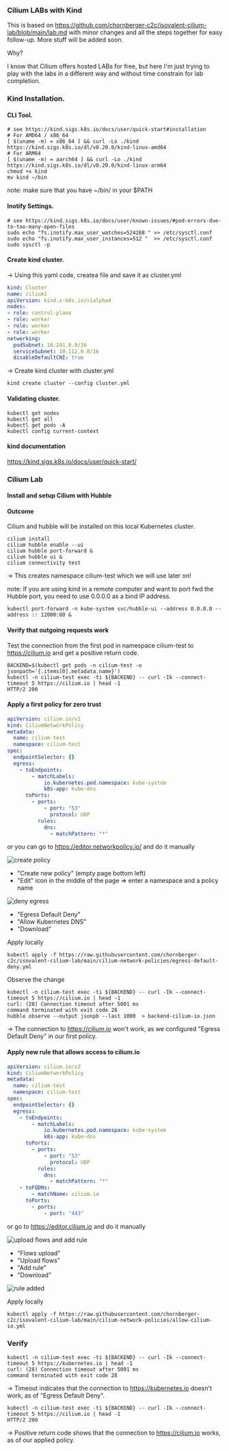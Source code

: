### Cilium LABs with Kind
This is based on https://github.com/chornberger-c2c/isovalent-cilium-lab/blob/main/lab.md with minor changes and all the steps together for easy follow-up.
More stuff will be added soon.

Why?

I know that Cilium offers hosted LABs for free, but here I'm just trying to play with the labs in a different way and without time constrain for lab completion.

### Kind Installation.

#### CLI Tool.

```shell
# see https://kind.sigs.k8s.io/docs/user/quick-start#installation
# For AMD64 / x86_64
[ $(uname -m) = x86_64 ] && curl -Lo ./kind https://kind.sigs.k8s.io/dl/v0.20.0/kind-linux-amd64
# For ARM64
[ $(uname -m) = aarch64 ] && curl -Lo ./kind https://kind.sigs.k8s.io/dl/v0.20.0/kind-linux-arm64
chmod +x kind
mv kind ~/bin  
```

note: make sure that you have ~/bin/ in your $PATH

#### Inotify Settings.

```shell
# see https://kind.sigs.k8s.io/docs/user/known-issues/#pod-errors-due-to-too-many-open-files
sudo echo "fs.inotify.max_user_watches=524288 " >> /etc/sysctl.conf 
sudo echo "fs.inotify.max_user_instances=512 "  >> /etc/sysctl.conf  
sudo sysctl -p 
```

#### Create kind cluster.
-> Using this yaml code, createa file and save it as cluster.yml

```yaml
kind: Cluster
name: cilium1
apiVersion: kind.x-k8s.io/v1alpha4
nodes:
- role: control-plane
- role: worker
- role: worker
- role: worker
networking:
  podSubnet: 10.241.0.0/16
  serviceSubnet: 10.112.0.0/16
  disableDefaultCNI: true
```

-> Create kind cluster with cluster.yml 

```shell
kind create cluster --config cluster.yml
```

#### Validating cluster.

```shell
kubectl get nodes
kubectl get all 
kubectl get pods -A
kubectl config current-context
```

#### kind documentation

https://kind.sigs.k8s.io/docs/user/quick-start/


### Cilium Lab
#### Install and setup Cilium with Hubble
#### Outcome

Cilium and hubble will be installed on this local Kubernetes cluster.

```shell
cilium install  
cilium hubble enable --ui
cilium hubble port-forward &
cilium hubble ui &
cilium connectivity test
```

-> This creates namespace cilium-test which we will use later on!  

note: If you are using kind in a remote computer and want to port fwd the Hubble port, you need to use 0.0.0.0 as a bind IP address.

```shell
kubectl port-forward -n kube-system svc/hubble-ui --address 0.0.0.0 --address :: 12000:80 &
```

#### Verify that outgoing requests work

Test the connection from the first pod in namespace cilium-test to https://cilium.io and get a positive return code.

```shell
BACKEND=$(kubectl get pods -n cilium-test -o jsonpath='{.items[0].metadata.name}')
kubectl -n cilium-test exec -ti ${BACKEND} -- curl -Ik --connect-timeout 5 https://cilium.io | head -1
HTTP/2 200
```

#### Apply a first policy for zero trust

```yaml
apiVersion: cilium.io/v2
kind: CiliumNetworkPolicy
metadata:
  name: cilium-test
  namespace: cilium-test
spec:
  endpointSelector: {}
  egress:
    - toEndpoints:
        - matchLabels:
            io.kubernetes.pod.namespace: kube-system
            k8s-app: kube-dns
      toPorts:
        - ports:
            - port: "53"
              protocol: UDP
          rules:
            dns:
              - matchPattern: "*"
```

or you can go to https://editor.networkpolicy.io/ and do it manually

![create policy](pictures/editor-cilium-io-1.png)

* "Create new policy" (empty page bottom left)
* "Edit" icon in the middle of the page => enter a namespace and a policy name

![deny egress](pictures/editor-cilium-io-2.png)

* "Egress Default Deny"
* "Allow Kubernetes DNS"
* "Download"

Apply locally

```shell
kubectl apply -f https://raw.githubusercontent.com/chornberger-c2c/isovalent-cilium-lab/main/cilium-network-policies/egress-default-deny.yml
```

Observe the change

```shell
kubectl -n cilium-test exec -ti ${BACKEND} -- curl -Ik --connect-timeout 5 https://cilium.io | head -1
curl: (28) Connection timeout after 5001 ms
command terminated with exit code 28
hubble observe --output jsonpb --last 1000  > backend-cilium-io.json
```

-> The connection to https://cilium.io won't work, as we configured "Egress Default Deny" in our first policy.

#### Apply new rule that allows access to cilium.io

```yaml
apiVersion: cilium.io/v2
kind: CiliumNetworkPolicy
metadata:
  name: cilium-test
  namespace: cilium-test
spec:
  endpointSelector: {}
  egress:
    - toEndpoints:
        - matchLabels:
            io.kubernetes.pod.namespace: kube-system
            k8s-app: kube-dns
      toPorts:
        - ports:
            - port: "53"
              protocol: UDP
          rules:
            dns:
              - matchPattern: "*"
    - toFQDNs:
        - matchName: cilium.io
      toPorts:
        - ports:
            - port: "443"
```

or go to https://editor.cilium.io and do it manually

![upload flows and add rule](pictures/editor-cilium-io-3.png)

* "Flows upload"
* "Upload flows"
* "Add rule"
* "Download"

![rule added](pictures/editor-cilium-io-4.png)

Apply locally

```shell
kubectl apply -f https://raw.githubusercontent.com/chornberger-c2c/isovalent-cilium-lab/main/cilium-network-policies/allow-cilium-io.yml
```

### Verify

```shell
kubectl -n cilium-test exec -ti ${BACKEND} -- curl -Ik --connect-timeout 5 https://kubernetes.io | head -1
curl: (28) Connection timeout after 5001 ms
command terminated with exit code 28
```

-> Timeout indicates that the connection to https://kubernetes.io doesn't work, as of "Egress Default Deny".

```shell
kubectl -n cilium-test exec -ti ${BACKEND} -- curl -Ik --connect-timeout 5 https://cilium.io | head -1
HTTP/2 200
```

-> Positive return code shows that the connection to https://cilium.io works, as of our applied policy.
